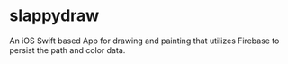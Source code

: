 # slappydraw
An iOS Swift based App for drawing and painting that utilizes Firebase to persist the path and color data.
